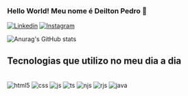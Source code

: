 ### Hello World! Meu nome é Deilton Pedro 🖖

[![Linkedin](https://img.shields.io/badge/LinkedIn-0077B5?style=for-the-badge&logo=linkedin&logoColor=white)](www.linkedin.com/in/deilton-pedro)
[![Instagram](https://img.shields.io/badge/Instagram-E4405F?style=for-the-badge&logo=instagram&logoColor=white)](https://www.instagram.com/dilto.dev/)

![Anurag's GitHub stats](https://github-readme-stats.vercel.app/api?username=DeJunior007&show_icons=true&theme=cobalt)

## Tecnologias que utilizo no meu dia a dia

<div style="display inline_block"><br/>
  
  <img align="center" alt="html5" src="https://img.shields.io/badge/HTML5-E34F26?style=for-the-badge&logo=html5&logoColor=white"/>
                                       
  <img align="center" alt="css" src="https://img.shields.io/badge/CSS3-1572B6?style=for-the-badge&logo=css3&logoColor=white"/>
  
 <img align="center" alt="js" src="https://img.shields.io/badge/JavaScript-F7DF1E?style=for-the-badge&logo=javascript&logoColor=black"/>
                                                                                                                                     
  <img align="center" alt="ts" src="https://img.shields.io/badge/TypeScript-007ACC?style=for-the-badge&logo=typescript&logoColor=white"/>

 <img align="center" alt="njs" src="https://img.shields.io/badge/Node.js-43853D?style=for-the-badge&logo=node.js&logoColor=white"/>
  
  <img align="center" alt="rjs" src="https://img.shields.io/badge/React-20232A?style=for-the-badge&logo=react&logoColor=61DAFB"/>
  
  <img align="center" alt="java" src="https://img.shields.io/badge/Java-ED8B00?style=for-the-badge&logo=java&logoColor=white"/>
</div>

